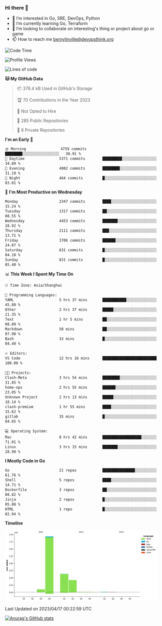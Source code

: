 ### Hi there 👋

- 👀 I’m interested in Go, SRE, DevOps, Python
- 🌱 I’m currently learning Go, Terraform
- 👯 I’m looking to collaborate on interesting's thing or project about go or game
- 📫 How to reach me bernylinville@devopsthink.org

<!--START_SECTION:waka-->
![Code Time](http://img.shields.io/badge/Code%20Time-228%20hrs%2059%20mins-blue)

![Profile Views](http://img.shields.io/badge/Profile%20Views-1-blue)

![Lines of code](https://img.shields.io/badge/From%20Hello%20World%20I%27ve%20Written-3.1%20million%20lines%20of%20code-blue)

**🐱 My GitHub Data** 

> 📦 376.4 kB Used in GitHub's Storage 
 > 
> 🏆 70 Contributions in the Year 2023
 > 
> 🚫 Not Opted to Hire
 > 
> 📜 285 Public Repositories 
 > 
> 🔑 8 Private Repositories 
 > 
**I'm an Early 🐤** 

```text
🌞 Morning                4759 commits        ████████░░░░░░░░░░░░░░░░░   30.91 % 
🌆 Daytime                5371 commits        █████████░░░░░░░░░░░░░░░░   34.89 % 
🌃 Evening                4802 commits        ████████░░░░░░░░░░░░░░░░░   31.19 % 
🌙 Night                  464 commits         █░░░░░░░░░░░░░░░░░░░░░░░░   03.01 % 
```
📅 **I'm Most Productive on Wednesday** 

```text
Monday                   2347 commits        ████░░░░░░░░░░░░░░░░░░░░░   15.24 % 
Tuesday                  1317 commits        ██░░░░░░░░░░░░░░░░░░░░░░░   08.55 % 
Wednesday                4453 commits        ███████░░░░░░░░░░░░░░░░░░   28.92 % 
Thursday                 2111 commits        ███░░░░░░░░░░░░░░░░░░░░░░   13.71 % 
Friday                   3706 commits        ██████░░░░░░░░░░░░░░░░░░░   24.07 % 
Saturday                 631 commits         █░░░░░░░░░░░░░░░░░░░░░░░░   04.10 % 
Sunday                   831 commits         █░░░░░░░░░░░░░░░░░░░░░░░░   05.40 % 
```


📊 **This Week I Spent My Time On** 

```text
🕑︎ Time Zone: Asia/Shanghai

💬 Programming Languages: 
YAML                     5 hrs 37 mins       ███████████░░░░░░░░░░░░░░   45.80 % 
Other                    2 hrs 37 mins       █████░░░░░░░░░░░░░░░░░░░░   21.35 % 
Text                     1 hr 5 mins         ██░░░░░░░░░░░░░░░░░░░░░░░   08.89 % 
Markdown                 58 mins             ██░░░░░░░░░░░░░░░░░░░░░░░   07.90 % 
Bash                     33 mins             █░░░░░░░░░░░░░░░░░░░░░░░░   04.49 % 

🔥 Editors: 
VS Code                  12 hrs 16 mins      █████████████████████████   100.00 % 

🐱‍💻 Projects: 
Clash-Meta               3 hrs 54 mins       ████████░░░░░░░░░░░░░░░░░   31.85 % 
home-ops                 2 hrs 55 mins       ██████░░░░░░░░░░░░░░░░░░░   23.85 % 
Unknown Project          2 hrs 13 mins       █████░░░░░░░░░░░░░░░░░░░░   18.14 % 
clash-premium            1 hr 55 mins        ████░░░░░░░░░░░░░░░░░░░░░   15.62 % 
gitlab                   35 mins             █░░░░░░░░░░░░░░░░░░░░░░░░   04.85 % 

💻 Operating System: 
Mac                      8 hrs 42 mins       ██████████████████░░░░░░░   71.01 % 
Linux                    3 hrs 33 mins       ███████░░░░░░░░░░░░░░░░░░   28.99 % 
```

**I Mostly Code in Go** 

```text
Go                       21 repos            ███████████████░░░░░░░░░░   61.76 % 
Shell                    5 repos             ████░░░░░░░░░░░░░░░░░░░░░   14.71 % 
Dockerfile               3 repos             ██░░░░░░░░░░░░░░░░░░░░░░░   08.82 % 
Jinja                    2 repos             █░░░░░░░░░░░░░░░░░░░░░░░░   05.88 % 
HTML                     1 repo              █░░░░░░░░░░░░░░░░░░░░░░░░   02.94 % 
```



**Timeline**

![Lines of Code chart](https://raw.githubusercontent.com/bernylinville/bernylinville/main/assets/bar_graph.png)


 Last Updated on 2023/04/17 00:22:59 UTC
<!--END_SECTION:waka-->

[![Anurag's GitHub stats](https://github-readme-stats.vercel.app/api?username=bernylinville)](https://github.com/anuraghazra/github-readme-stats)


<!--
**kylechou-dunk/kylechou-dunk** is a ✨ _special_ ✨ repository because its `README.md` (this file) appears on your GitHub profile.

Here are some ideas to get you started:

- 🔭 I’m currently working on ...
- 🌱 I’m currently learning ...
- 👯 I’m looking to collaborate on ...
- 🤔 I’m looking for help with ...
- 💬 Ask me about ...
- 📫 How to reach me: ...
- 😄 Pronouns: ...
- ⚡ Fun fact: ...
-->
